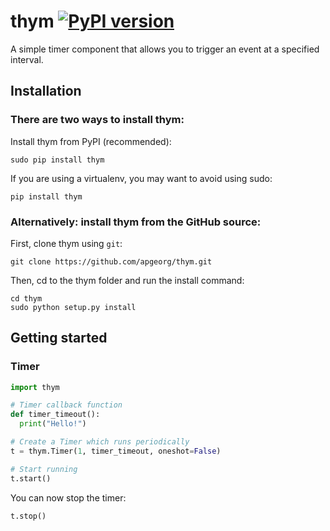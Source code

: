 # thym [![PyPI version](https://badge.fury.io/py/thym.svg)](https://badge.fury.io/py/thym)

A simple timer component that allows you to trigger an event at a specified interval.

## Installation
### There are two ways to install thym:

Install thym from PyPI (recommended):
```
sudo pip install thym
```
If you are using a virtualenv, you may want to avoid using sudo:
```
pip install thym
```
### Alternatively: install thym from the GitHub source:
First, clone thym using `git`:
```
git clone https://github.com/apgeorg/thym.git
```
Then, cd to the thym folder and run the install command:
```
cd thym
sudo python setup.py install
```
## Getting started
### Timer
```python
import thym

# Timer callback function
def timer_timeout():
  print("Hello!")

# Create a Timer which runs periodically 
t = thym.Timer(1, timer_timeout, oneshot=False)

# Start running
t.start()
```

You can now stop the timer:

```python
t.stop()
```






